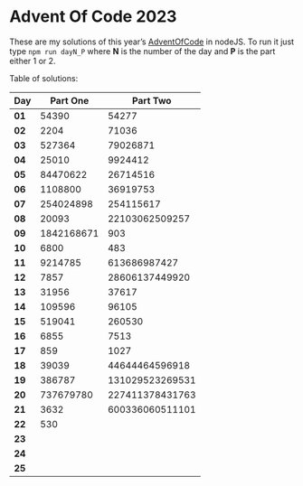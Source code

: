 # Advent Of Code 2023
These are my solutions of this year’s [AdventOfCode](https://adventofcode.com/2023) in nodeJS.
To run it just type `npm run dayN_P` where **N** is the number of the day and **P** is the part either 1 or 2.

Table of solutions:

| Day    | Part One       | Part Two       |
|--------|----------------|----------------|
| **01** | 54390          | 54277          |
| **02** | 2204           | 71036          |
| **03** | 527364         | 79026871       |
| **04** | 25010          | 9924412        |
| **05** | 84470622       | 26714516       |
| **06** | 1108800        | 36919753       |
| **07** | 254024898      | 254115617      |
| **08** | 20093          | 22103062509257 |
| **09** | 1842168671     | 903            |
| **10** | 6800           | 483            |
| **11** | 9214785        | 613686987427   |
| **12** | 7857           | 28606137449920 |
| **13** | 31956          | 37617          |
| **14** | 109596         | 96105          |
| **15** | 519041         | 260530         |
| **16** | 6855           | 7513           |
| **17** | 859            | 1027           |
| **18** | 39039          | 44644464596918 |
| **19** | 386787         | 131029523269531|
| **20** | 737679780      | 227411378431763|
| **21** | 3632           | 600336060511101|
| **22** | 530            |                |
| **23** |                |                |
| **24** |                |                |
| **25** |                |
